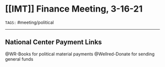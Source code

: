 # [[IMT]] Finance Meeting, 3-16-21
`TAGS:` #meeting/political 

---
## National Center Payment Links
@WR-Books for political material payments
@Wellred-Donate for sending general funds 

